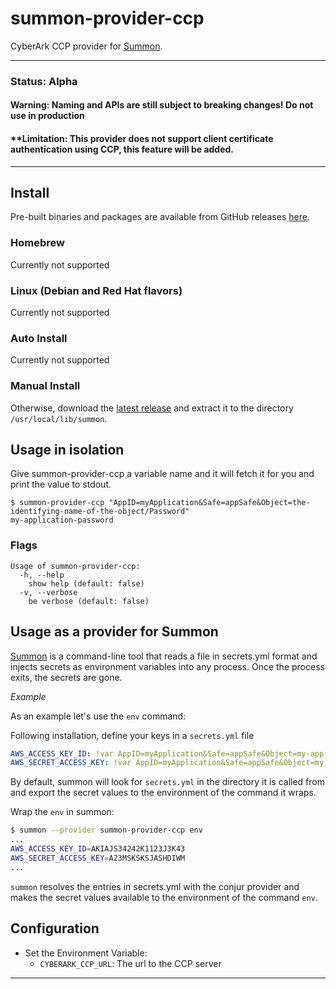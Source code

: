 # summon-provider-ccp
CyberArk CCP provider for [Summon](https://github.com/cyberark/summon).

---

### **Status**: Alpha

#### **Warning: Naming and APIs are still subject to breaking changes! Do not use in production**

#### **Limitation: This provider does not support client certificate authentication using CCP, this feature will be added.

---
## Install

Pre-built binaries and packages are available from GitHub releases
[here](https://github.com/AndrewCopeland/summon-provider-ccp/releases).

### Homebrew

Currently not supported

### Linux (Debian and Red Hat flavors)

Currently not supported

### Auto Install

Currently not supported


### Manual Install
Otherwise, download the [latest release](https://github.com/AndrewCopeland/summon-provider-ccp/releases) and extract it to the directory `/usr/local/lib/summon`.

## Usage in isolation

Give summon-provider-ccp a variable name and it will fetch it for you and print the value to stdout.

```sh-session
$ summon-provider-ccp "AppID=myApplication&Safe=appSafe&Object=the-identifying-name-of-the-object/Password"
my-application-password
```

### Flags

```
Usage of summon-provider-ccp:
  -h, --help
	show help (default: false)
  -v, --verbose
	be verbose (default: false)
```

## Usage as a provider for Summon

[Summon](https://github.com/cyberark/summon/) is a command-line tool that reads a file in secrets.yml format and injects secrets as environment variables into any process. Once the process exits, the secrets are gone.

*Example*

As an example let's use the `env` command:

Following installation, define your keys in a `secrets.yml` file

```yml
AWS_ACCESS_KEY_ID: !var AppID=myApplication&Safe=appSafe&Object=my-app-aws-access-key/AWSAccessKeyID
AWS_SECRET_ACCESS_KEY: !var AppID=myApplication&Safe=appSafe&Object=my-app-aws-access-key/Content
```

By default, summon will look for `secrets.yml` in the directory it is called from and export the secret values to the environment of the command it wraps.

Wrap the `env` in summon:

```sh
$ summon --provider summon-provider-ccp env
...
AWS_ACCESS_KEY_ID=AKIAJS34242K1123J3K43
AWS_SECRET_ACCESS_KEY=A23MSKSKSJASHDIWM
...
```

`summon` resolves the entries in secrets.yml with the conjur provider and makes the secret values available to the environment of the command `env`.

## Configuration

* Set the Environment Variable:
  * `CYBERARK_CCP_URL`: The url to the CCP server

---

